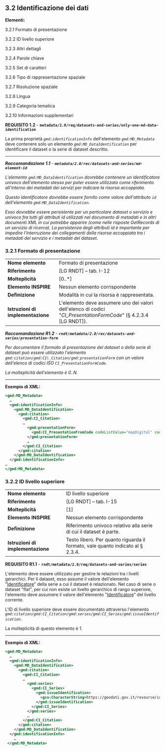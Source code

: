 ## 3.2 Identificazione dei dati

**Elementi:**

3.2.1 Formato di presentazione

3.2.2 ID livello superiore

3.2.3 Altri dettagli

3.2.4 Parole chiave

3.2.5 Set di caratteri

3.2.6 Tipo di rappresentazione spaziale

3.2.7 Risoluzione spaziale

3.2.8 Lingua

3.2.9 Categoria tematica

3.2.10 Informazioni supplementari


**REQUISITO 1.2** - **```metadata/2.0/req/datasets-and-series/only-one-md-data-identification```**

La prima proprietà _```gmd:identificationInfo```_ dell&#39;elemento _```gmd:MD_Metadata```_ deve contenere solo un elemento _```gmd:MD_DataIdentification```_ per identificare il dataset o la serie di dataset descritto.

---

***Raccomandazione 1.1** - **```metadata/2.0/rec/datasets-and-series/md-element-id```***

*L&#39;elemento ```gmd:MD_DataIdentification``` dovrebbe contenere un identificatore univoco dell&#39;elemento stesso per poter essere utilizzato come riferimento all&#39;interno dei metadati dei servizi per indicare la risorsa accoppiata.*

*Questo identificatore dovrebbe essere fornito come valore dell&#39;attributo ```id``` dell&#39;elemento ```gmd:MD_DataIdentification```.*

*Esso dovrebbe essere persistente per un particolare dataset o servizio e univoco fra tutti gli attributi id utilizzati nel documento di metadati e in altri documenti XML in cui potrebbe apparire (come nelle risposte GetRecords di un servizio di ricerca). La persistenza degli attributi id è importante per impedire l&#39;interruzione dei collegamenti della risorsa accoppiata tra i metadati del servizio e i metadati del dataset.*


### 3.2.1 Formato di presentazione

|  |  |
| --- | --- |
| **Nome elemento** | Formato di presentazione |
| **Riferimento** | [LG RNDT] – tab. I-12 |
| **Molteplicità** | [0..\*] |
| **Elemento INSPIRE** | Nessun elemento corrispondente |
| **Definizione** | Modalità in cui la risorsa è rappresentata. |
| **Istruzioni di implementazione** | L&#39;elemento deve assumere uno dei valori dell&#39;elenco di codici &quot;_CI\_PresentationFormCode_&quot; (§ 4.2.3.4 [LG RNDT]). |

***Raccomandazione R1.2** - **```rndt/metadata/2.0/rec/datasets-and-series/presentation-form```***

*Per documentare il formato di presentazione del dataset o della serie di dataset può essere utilizzato l&#39;elemento ```gmd:citation/gmd:CI\_Citation/gmd:presentationForm``` con un valore dell&#39;elenco di codici ISO ```CI_PresentationFormCode```.*

*La molteplicità dell&#39;elemento è 0..N.*

---

**Esempio di XML:**

```xml
<gmd:MD_Metadata>
  …
  <gmd:identificationInfo>
    <gmd:MD_DataIdentification>
      <gmd:citation>
        <gmd:CI_Citation>
        …
          <gmd:presentationForm>
            <gmd:CI_PresentationFromCode codeListValue="mapDigital" codeList="http://standards.iso.org/iso/19139/resources/gmxCodelists.xml#CI_PresentationFormCode">mappa digitale</gmd:CI_PresentationFormCode>
          </gmd:presentationForm>
          …
        </gmd:CI_Citation>
      </gmd:citation>
    </gmd:MD_DataIdentification>
  </gmd:identificationInfo>
…
</gmd:MD_Metadata>
```

### 3.2.2 ID livello superiore

|  |  |
| --- | --- |
| **Nome elemento** | ID livello superiore |
| **Riferimento** | [LG RNDT] – tab. I-15 |
| **Molteplicità** | [1] |
| **Elemento INSPIRE** | Nessun elemento corrispondente |
| **Definizione** | Riferimento univoco relativo alla serie di cui il dataset è parte. |
| **Istruzioni di implementazione** | Testo libero. Per quanto riguarda il formato, vale quanto indicato al § 2.3.4. |

**REQUISITO R1.1** - **```rndt/metadata/2.0/req/datasets-and-series/series```**

L&#39;elemento deve essere utilizzato per gestire le relazioni tra i livelli gerarchici. Per il dataset, esso assume il valore dell&#39;elemento &quot;[Identificatore](../common/identification.md#234-identificatore)&quot; della serie a cui il dataset è relazionato. Nel caso di serie o dataset &quot;flat&quot;, per cui non esiste un livello gerarchico di rango superiore, l&#39;elemento deve assumere il valore dell&#39;elemento &quot;[Identificatore](../common/identification.md#234-identificatore)&quot; del livello corrente.

L&#39;ID di livello superiore deve essere documentato attraverso l&#39;elemento _```gmd:citation/gmd:CI_Citation/gmd:series/gmd:CI_Series/gmd:issueIdentification```_.

La molteplicità di questo elemento è 1.

---

**Esempio di XML:**

```xml
<gmd:MD_Metadata>
  …
  <gmd:identificationInfo>
    <gmd:MD_DataIdentification>
      <gmd:citation>
        <gmd:CI_Citation>
        …
          <gmd:series>
            <gmd:CI_Series>
              <gmd:issueIdentification>
                <gco:CharacterString>https://geodati.gov.it/resource/id/r_piemon:00000001</gco:CharacterString>
              </gmd:issueIdentification>
            </gmd:CI_Series>
          </gmd:series>
          …
        </gmd:CI_Citation>
      </gmd:citation>
    </gmd:MD_DataIdentification>
  </gmd:identificationInfo>
    …
 </gmd:MD_Metadata>
```
